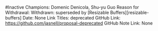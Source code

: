 #Inactive
Champions: Domenic Denicola, Shu-yu Guo
Reason for Withdrawal: Withdrawn: superseded by [Resizable Buffers][resizable-buffers]
Date: None
Link Titles: deprecated
GitHub Link: https://github.com/jasnell/proposal-deprecated
GitHub Note Link: None
